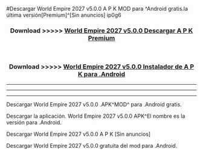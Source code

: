 #Descargar World Empire 2027 v5.0.0 A P K MOD para ^Android gratis.la última versión[Premium]^[Sin anuncios] ip0g6



<div align="center">
<h3>Download >>>>> <a href="https://es-web.web.app/?es= World Empire 2027 v5.0.0">World Empire 2027 v5.0.0 Descargar A P K Premium</a></h3><br>

<h3>Download >>>>> <a href="https://es-web.web.app/?es= World Empire 2027 v5.0.0">World Empire 2027 v5.0.0 Instalador de A P K para .Android</a></h3>
</div>


----------------------------------------------------------

----------------------------------------------------------

----------------------------------------------------------

Descargar World Empire 2027 v5.0.0 .APK^MOD^ para .Android gratis.

Descargar la aplicación. World Empire 2027 v5.0.0 APK^El nombre es la versión para .Android.

Descargar World Empire 2027 v5.0.0 A P K [Sin anuncios]

Descargar World Empire 2027 v5.0.0 gratuita del mod para .Android.